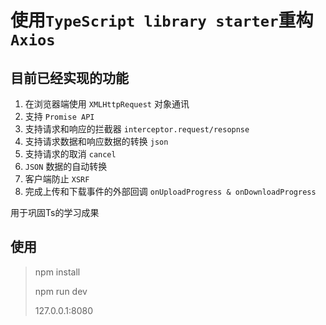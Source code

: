 
# 使用`TypeScript library starter`重构`Axios`

## 目前已经实现的功能

1. 在浏览器端使用 `XMLHttpRequest` 对象通讯
2. 支持 `Promise API`
3. 支持请求和响应的拦截器 `interceptor.request/resopnse`
4. 支持请求数据和响应数据的转换 `json`
5. 支持请求的取消 `cancel`
6. `JSON` 数据的自动转换
7. 客户端防止 `XSRF`
8. 完成上传和下载事件的外部回调 `onUploadProgress & onDownloadProgress`

用于巩固Ts的学习成果

## 使用

> npm install
>
> npm run dev
>  
> 127.0.0.1:8080
